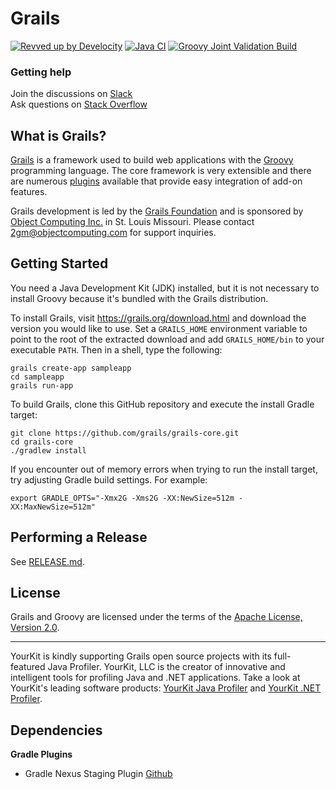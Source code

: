 # Grails

[![Revved up by Develocity](https://img.shields.io/badge/Revved%20up%20by-Develocity-06A0CE?logo=Gradle&labelColor=02303A)](https://ge.grails.org/scans)
[![Java CI](https://github.com/grails/grails-core/actions/workflows/gradle.yml/badge.svg?event=push)](https://github.com/grails/grails-core/actions/workflows/gradle.yml)
[![Groovy Joint Validation Build](https://github.com/grails/grails-core/actions/workflows/groovy-joint-workflow.yml/badge.svg?event=push)](https://github.com/grails/grails-core/actions/workflows/groovy-joint-workflow.yml)

### Getting help

Join the discussions on [Slack](https://slack.grails.org/)  
Ask questions on [Stack Overflow](https://stackoverflow.com/questions/tagged/grails)

## What is Grails?

[Grails](https://grails.org/) is a framework used to build web applications with the [Groovy](https://groovy-lang.org/)
programming language. The core framework is very extensible and there are
numerous [plugins](https://plugins.grails.org/) available that provide easy integration of add-on features.

Grails development is led by the [Grails Foundation](https://grails.org/foundation/) and is sponsored
by [Object Computing Inc.](https://objectcomputing.com/) in St. Louis Missouri. Please contact <2gm@objectcomputing.com>
for support inquiries.

## Getting Started

You need a Java Development Kit (JDK) installed, but it is not necessary to install Groovy because it's bundled with the
Grails distribution.

To install Grails, visit https://grails.org/download.html and download the version you would like to use. Set a
`GRAILS_HOME` environment variable to point to the root of the extracted download and add `GRAILS_HOME/bin` to your
executable `PATH`. Then in a shell, type the following:

	grails create-app sampleapp
	cd sampleapp
	grails run-app

To build Grails, clone this GitHub repository and execute the install Gradle target:

    git clone https://github.com/grails/grails-core.git
    cd grails-core
    ./gradlew install

If you encounter out of memory errors when trying to run the install target, try adjusting Gradle build settings. For
example:

    export GRADLE_OPTS="-Xmx2G -Xms2G -XX:NewSize=512m -XX:MaxNewSize=512m"

## Performing a Release

See [RELEASE.md](RELEASE.md).

## License

Grails and Groovy are licensed under the terms of
the [Apache License, Version 2.0](https://www.apache.org/licenses/LICENSE-2.0.html).

***

YourKit is kindly supporting Grails open source projects with its full-featured Java Profiler.
YourKit, LLC is the creator of innovative and intelligent tools for profiling
Java and .NET applications. Take a look at YourKit's leading software products:
[YourKit Java Profiler](https://www.yourkit.com/java/profiler/features/) and
[YourKit .NET Profiler](https://www.yourkit.com/.net/profiler/features/).

## Dependencies

**Gradle Plugins**

* Gradle Nexus Staging Plugin [Github](https://github.com/Codearte/gradle-nexus-staging-plugin)
